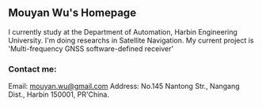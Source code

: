 ## Mouyan Wu's Homepage

I currently study at the Department of Automation, Harbin Engineering University. I'm doing researchs in Satellite Navigation. My current project is 'Multi-frequency GNSS software-defined receiver'

### Contact me: 
Email: mouyan.wu@gmail.com
Address: No.145 Nantong Str., Nangang Dist., Harbin 150001, PR'China.


